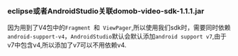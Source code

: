 ### eclipse或者AndroidStudio关联domob-video-sdk-1.1.1.jar

因为用到了V4包中的`Fragment `和` ViewPager`,所以使用我们sdk时，需要同时依赖`android-support-v4`，`AndroidStudio`默认会默认添加`android support v7`,由于v7中包含v4,所以添加了v7可以不用依赖v4.

